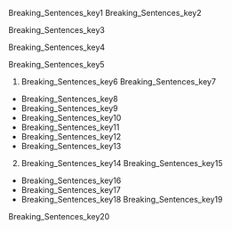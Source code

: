 Breaking_Sentences_key1
Breaking_Sentences_key2


Breaking_Sentences_key3


Breaking_Sentences_key4


Breaking_Sentences_key5


1. Breaking_Sentences_key6
Breaking_Sentences_key7
* Breaking_Sentences_key8
* Breaking_Sentences_key9
* Breaking_Sentences_key10
* Breaking_Sentences_key11
* Breaking_Sentences_key12
* Breaking_Sentences_key13
2. Breaking_Sentences_key14
Breaking_Sentences_key15
* Breaking_Sentences_key16
* Breaking_Sentences_key17
* Breaking_Sentences_key18
Breaking_Sentences_key19


Breaking_Sentences_key20


